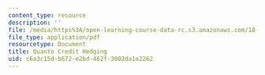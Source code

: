 ```yaml
---
content_type: resource
description: ''
file: /media/https%3A/open-learning-course-data-rc.s3.amazonaws.com/18-s096-topics-in-mathematics-with-applications-in-finance-fall-2013/c6a3c15db672e2bd462f3002da1e2262_MIT18_S096F13_lecnote23.pdf
file_type: application/pdf
resourcetype: Document
title: Quanto Credit Hedging
uid: c6a3c15d-b672-e2bd-462f-3002da1e2262
---
```

